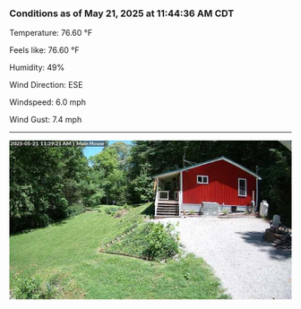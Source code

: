 ### Conditions as of May 21, 2025 at 11:44:36 AM CDT 

Temperature: 76.60 &deg;F

Feels like: 76.60 &deg;F

Humidity: 49%

Wind Direction: ESE

Windspeed: 6.0 mph

Wind Gust: 7.4 mph

---

<img src="./images/latest.jpeg"/>

